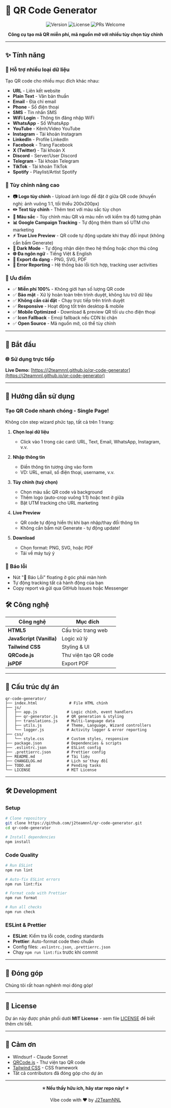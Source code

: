 # 🎯 QR Code Generator

<div align="center">

![Version](https://img.shields.io/badge/version-2.1.0-blue.svg)
![License](https://img.shields.io/badge/license-MIT-green.svg)
![PRs Welcome](https://img.shields.io/badge/PRs-welcome-brightgreen.svg)

**Công cụ tạo mã QR miễn phí, mã nguồn mở với nhiều tùy chọn tùy chỉnh**

</div>

---

## ✨ Tính năng

### 📱 Hỗ trợ nhiều loại dữ liệu

Tạo QR code cho nhiều mục đích khác nhau:

- **URL** - Liên kết website
- **Plain Text** - Văn bản thuần
- **Email** - Địa chỉ email
- **Phone** - Số điện thoại
- **SMS** - Tin nhắn SMS
- **WiFi Login** - Thông tin đăng nhập WiFi
- **WhatsApp** - Số WhatsApp
- **YouTube** - Kênh/Video YouTube
- **Instagram** - Tài khoản Instagram
- **LinkedIn** - Profile LinkedIn
- **Facebook** - Trang Facebook
- **X (Twitter)** - Tài khoản X
- **Discord** - Server/User Discord
- **Telegram** - Tài khoản Telegram
- **TikTok** - Tài khoản TikTok
- **Spotify** - Playlist/Artist Spotify

### 🎨 Tùy chỉnh nâng cao

- **📷 Logo tùy chỉnh** - Upload ảnh logo để đặt ở giữa QR code (khuyến nghị: ảnh vuông 1:1, tối thiểu 200x200px)
- **✏️ Text tùy chỉnh** - Thêm text với màu sắc tùy chọn
- **🌈 Màu sắc** - Tùy chỉnh màu QR và màu nền với kiểm tra độ tương phản
- **📊 Google Campaign Tracking** - Tự động thêm tham số UTM cho marketing
- **⚡ True Live Preview** - QR code tự động update khi thay đổi input (không cần bấm Generate)
- **🌙 Dark Mode** - Tự động nhận diện theo hệ thống hoặc chọn thủ công
- **🌐 Đa ngôn ngữ** - Tiếng Việt & English
- **💾 Export đa dạng** - PNG, SVG, PDF
- **🐛 Error Reporting** - Hệ thống báo lỗi tích hợp, tracking user activities

### 🚀 Ưu điểm

- ✅ **Miễn phí 100%** - Không giới hạn số lượng QR code
- ✅ **Bảo mật** - Xử lý hoàn toàn trên trình duyệt, không lưu trữ dữ liệu
- ✅ **Không cần cài đặt** - Chạy trực tiếp trên trình duyệt
- ✅ **Responsive** - Hoạt động tốt trên desktop & mobile
- ✅ **Mobile Optimized** - Download & preview QR tối ưu cho điện thoại
- ✅ **Icon Fallback** - Emoji fallback nếu CDN bị chặn
- ✅ **Open Source** - Mã nguồn mở, có thể tùy chỉnh

---

## 🚀 Bắt đầu

### 🌐 Sử dụng trực tiếp

**Live Demo:** [https://j2teamnnl.github.io/qr-code-generator](https://j2teamnnl.github.io/qr-code-generator)

---

## 📖 Hướng dẫn sử dụng

### Tạo QR Code nhanh chóng - Single Page!

Không còn step wizard phức tạp, tất cả trên 1 trang:

1. **Chọn loại dữ liệu**
   - Click vào 1 trong các card: URL, Text, Email, WhatsApp, Instagram, v.v.
   
2. **Nhập thông tin**
   - Điền thông tin tương ứng vào form
   - VD: URL, email, số điện thoại, username, v.v.
   
3. **Tùy chỉnh (tuỳ chọn)**
   - Chọn màu sắc QR code và background
   - Thêm logo (auto-crop vuông 1:1) hoặc text ở giữa
   - Bật UTM tracking cho URL marketing
   
4. **Live Preview**
   - QR code tự động hiển thị khi bạn nhập/thay đổi thông tin
   - Không cần bấm nút Generate - tự động update!
   
5. **Download**
   - Chọn format: PNG, SVG, hoặc PDF
   - Tải về máy tuỳ ý

### 🐛 Báo lỗi

- Nút "🐛 Báo Lỗi" floating ở góc phải màn hình
- Tự động tracking tất cả hành động của bạn
- Copy report và gửi qua GitHub Issues hoặc Messenger

## 🛠️ Công nghệ

| Công nghệ                | Mục đích             |
| ------------------------ | -------------------- |
| **HTML5**                | Cấu trúc trang web   |
| **JavaScript (Vanilla)** | Logic xử lý          |
| **Tailwind CSS**         | Styling & UI         |
| **QRCode.js**            | Thư viện tạo QR code |
| **jsPDF**                | Export PDF           |

---

## 📁 Cấu trúc dự án

```
qr-code-generator/
├── index.html              # File HTML chính
├── js/
│   ├── app.js             # Logic chính, event handlers
│   ├── qr-generator.js    # QR generation & styling
│   ├── translations.js    # Multi-language data
│   ├── utils.js           # Theme, Language, Wizard controllers
│   └── logger.js          # Activity logger & error reporting
├── css/
│   └── style.css          # Custom styles, responsive
├── package.json           # Dependencies & scripts
├── .eslintrc.json         # ESLint config
├── .prettierrc.json       # Prettier config
├── README.md              # Tài liệu
├── CHANGELOG.md           # Lịch sử thay đổi
├── TODO.md                # Pending tasks
└── LICENSE                # MIT License
```

---

## 🛠️ Development

### Setup

```bash
# Clone repository
git clone https://github.com/j2teamnnl/qr-code-generator.git
cd qr-code-generator

# Install dependencies
npm install
```

### Code Quality

```bash
# Run ESLint
npm run lint

# Auto-fix ESLint errors
npm run lint:fix

# Format code with Prettier
npm run format

# Run all checks
npm run check
```

### ESLint & Prettier

- **ESLint**: Kiểm tra lỗi code, coding standards
- **Prettier**: Auto-format code theo chuẩn
- Config files: `.eslintrc.json`, `.prettierrc.json`
- Chạy `npm run lint:fix` trước khi commit

---

## 🤝 Đóng góp

Chúng tôi rất hoan nghênh mọi đóng góp!

---

## 📄 License

Dự án này được phân phối dưới **MIT License** - xem file [LICENSE](LICENSE) để biết thêm chi tiết.

---

## 💖 Cảm ơn

- Windsurf - Claude Sonnet
- [QRCode.js](https://github.com/davidshimjs/qrcodejs) - Thư viện tạo QR code
- [Tailwind CSS](https://tailwindcss.com/) - CSS framework
- Tất cả contributors đã đóng góp cho dự án

---

<div align="center">

**⭐ Nếu thấy hữu ích, hãy star repo này! ⭐**

Vibe code with ❤️ by [J2TeamNNL](https://github.com/j2teamnnl)

</div>
